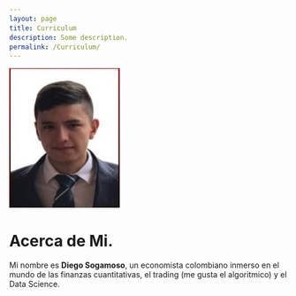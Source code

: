 ```yaml
---
layout: page
title: Curriculum
description: Some description.
permalink: /Curriculum/
---
```


<img class="img-rounded" src="/assets/img/uploads/FotoDiego.JPG" alt="Diego Sogamoso" width="200">

# Acerca de Mi.

Mi nombre es **Diego Sogamoso**, un economista colombiano inmerso en el mundo de las finanzas cuantitativas, el trading (me gusta el algoritmico) y el Data Science.

